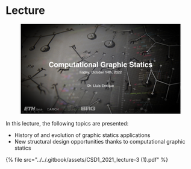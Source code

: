 # Lecture

<figure><img src="../../.gitbook/assets/II_lecture.jpg" alt=""><figcaption></figcaption></figure>

In this lecture, the following topics are presented:

* History of and evolution of graphic statics applications&#x20;
* New structural design opportunities thanks to computational graphic statics

{% file src="../../.gitbook/assets/CSD1_2021_lecture-3 (1).pdf" %}
